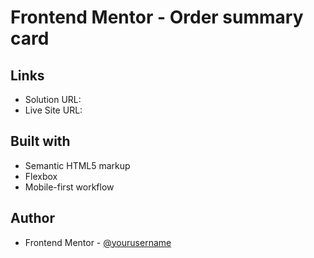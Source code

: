 # Frontend Mentor - Order summary card

## Links

- Solution URL: 
- Live Site URL: 

## Built with

- Semantic HTML5 markup
- Flexbox
- Mobile-first workflow

## Author

- Frontend Mentor - [@yourusername](https://www.frontendmentor.io/profile/yourusername)